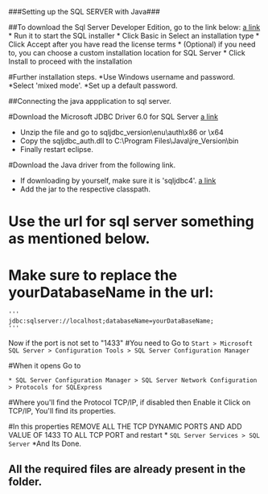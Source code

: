 ###Setting up the SQL SERVER with Java###

##To download the Sql Server Developer Edition, go to the link below:
    [a link](https://www.microsoft.com/en-in/download/details.aspx?id=1695)
    * Run it to start the SQL installer
	* Click Basic in Select an installation type
	* Click Accept after you have read the license terms
	* (Optional) if you need to, you can choose a custom installation location for SQL Server
	* Click Install to proceed with the installation

#Further installation steps.
	*Use Windows username and password.
	*Select 'mixed mode'.
	*Set up a default password.


##Connecting the java appplication to sql server.

#Download the Microsoft JDBC Driver 6.0 for SQL Server
	[a link](https://www.microsoft.com/en-us/download/details.aspx?id=11774)
* Unzip the file and go to sqljdbc_version\enu\auth\x86 or \x64 
* Copy the sqljdbc_auth.dll to C:\Program Files\Java\jre_Version\bin
* Finally restart eclipse.

#Download the Java driver from the following link.
* If downloading by yourself, make sure it is 'sqljdbc4'.
	[a link](http://www.java2s.com/Code/JarDownload/sqljdbc4/sqljdbc4-2.0.jar.zip)
* Add the jar to the respective classpath.

# Use the url for sql server something as mentioned below.
# Make sure to replace the yourDatabaseName in the url:
	'''
	jdbc:sqlserver://localhost;databaseName=yourDataBaseName;
	'''
Now if the port is not set to "1433"
#You need to Go to 
	`Start > Microsoft SQL Server > Configuration Tools > SQL Server Configuration Manager`

#When it opens Go to 

	* SQL Server Configuration Manager > SQL Server Network Configuration > Protocols for SQLExpress 

#Where you'll find the Protocol TCP/IP, if disabled then Enable it Click on TCP/IP, You'll find its properties.

#In this properties REMOVE ALL THE TCP DYNAMIC PORTS AND ADD VALUE OF 1433 TO ALL TCP PORT and restart
	* `SQL Server Services > SQL Server` 
	*And Its Done.

## All the required files are already present in the folder.